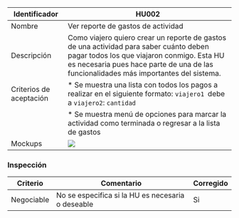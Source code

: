 | Identificador           | HU002                    | 
|-------------------------|------------------------------| 
| Nombre                  | Ver reporte de gastos de actividad  | 
| Descripción             | Como viajero quiero crear un reporte de gastos de una actividad para saber cuánto deben pagar todos los que viajaron conmigo. Esta HU es necesaria pues hace parte de una de las funcionalidades más importantes del sistema. | 
| Criterios de aceptación | * Se muestra una lista con todos los pagos a realizar en el siguiente formato: `viajero1 `debe a `viajero2`: `cantidad  `| 
||* Se muestra menú de opciones para marcar la actividad como terminada o regresar a la lista de gastos|
| Mockups                 | ![](https://github.com/TiCSw/ordename/blob/master/docs/imagenes/Mockups/MockupVerReporteGastos.PNG)                 | 

### Inspección

| Criterio     | Comentario                                        |  Corregido    |
| ---------- | ------------------------------------------------- | ---- |
| Negociable | No se especifica si la HU es necesaria o deseable |  Si    |